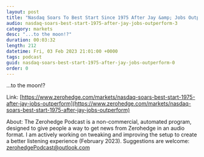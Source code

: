 ```yaml
---
layout: post
title: "Nasdaq Soars To Best Start Since 1975 After Jay &amp; Jobs Outperform"
audio: nasdaq-soars-best-start-1975-after-jay-jobs-outperform-3
category: markets
desc: "...to the moon!?"
duration: 00:03:32
length: 212
datetime: Fri, 03 Feb 2023 21:01:00 +0000
tags: podcast
guid: nasdaq-soars-best-start-1975-after-jay-jobs-outperform-0
order: 0
---
```

...to the moon!?

Link: [https://www.zerohedge.com/markets/nasdaq-soars-best-start-1975-after-jay-jobs-outperform](https://www.zerohedge.com/markets/nasdaq-soars-best-start-1975-after-jay-jobs-outperform)

About: The Zerohedge Podcast is a non-commercial, automated program, designed to give people a way to get news from Zerohedge in an audio format.  I am actively working on tweaking and improving the setup to create a better listening experience (February 2023).  Suggestions are welcome: [zerohedgePodcast@outlook.com](mailto:zerohedgePodcast@outlook.com)